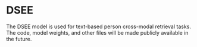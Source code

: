 # DSEE
The DSEE model is used for text-based person cross-modal retrieval tasks. The code, model weights, and other files will be made publicly available in the future.

